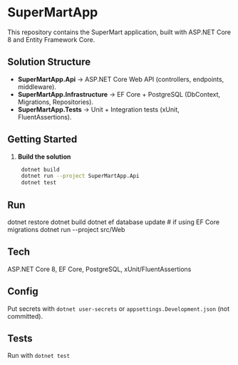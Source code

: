 # SuperMartApp

This repository contains the SuperMart application, built with ASP.NET Core 8 and Entity Framework Core.

## Solution Structure
- **SuperMartApp.Api** → ASP.NET Core Web API (controllers, endpoints, middleware).
- **SuperMartApp.Infrastructure** → EF Core + PostgreSQL (DbContext, Migrations, Repositories).
- **SuperMartApp.Tests** → Unit + Integration tests (xUnit, FluentAssertions).

## Getting Started
1. **Build the solution**
   ```bash
    dotnet build
    dotnet run --project SuperMartApp.Api
    dotnet test

## Run
dotnet restore
dotnet build
dotnet ef database update   # if using EF Core migrations
dotnet run --project src/Web

## Tech
ASP.NET Core 8, EF Core, PostgreSQL, xUnit/FluentAssertions

## Config
Put secrets with `dotnet user-secrets` or `appsettings.Development.json` (not committed).
## Tests
Run with `dotnet test`
